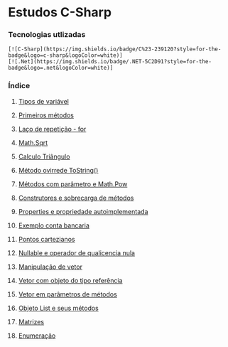# Estudos C-Sharp

### Tecnologias utlizadas 
	
    [![C-Sharp](https://img.shields.io/badge/C%23-239120?style=for-the-badge&logo=c-sharp&logoColor=white)]
    [![.Net](https://img.shields.io/badge/.NET-5C2D91?style=for-the-badge&logo=.net&logoColor=white)]


### Índice

1. <a href="https://github.com/Nilton-SPTech/C-Sharp/tree/main/Aula02/Aula02">Tipos de variável </a>

2. <a href="https://github.com/Nilton-SPTech/C-Sharp/tree/main/Aula03/Aula03">Primeiros métodos</a>

3. <a href="https://github.com/Nilton-SPTech/C-Sharp/tree/main/Aula04/Aula04">Laço de repetição - for</a>

4. <a href="https://github.com/Nilton-SPTech/C-Sharp/tree/main/Aula05/Aula05">Math.Sqrt</a>

5. <a href="https://github.com/Nilton-SPTech/C-Sharp/tree/main/Aula06/Aula06">Calculo Triângulo</a>

6. <a href="https://github.com/Nilton-SPTech/C-Sharp/tree/main/Aula07/Aula07">Método ovirrede ToString()</a>

7. <a href="https://github.com/Nilton-SPTech/C-Sharp/tree/main/Aula08/Aula08">Métodos com parâmetro e Math.Pow</a>

8. <a href="https://github.com/Nilton-SPTech/C-Sharp/tree/main/Aula09/Aula09">Construtores e sobrecarga de métodos</a>

9. <a href="https://github.com/Nilton-SPTech/C-Sharp/tree/main/Aula10/Aula10">Properties e propriedade autoimplementada</a>

10. <a href="https://github.com/Nilton-SPTech/C-Sharp/tree/main/Aula11/Aula11">Exemplo conta bancaria</a>

11. <a href="https://github.com/Nilton-SPTech/C-Sharp/tree/main/Aula12/Aula12">Pontos cartezianos</a>

12. <a href="https://github.com/Nilton-SPTech/C-Sharp/tree/main/Aula13/Aula13">Nullable e operador de qualicencia nula</a>

13. <a href="https://github.com/Nilton-SPTech/C-Sharp/tree/main/Aula14/Aula14">Manipulação de vetor</a>

14. <a href="https://github.com/Nilton-SPTech/C-Sharp/tree/main/Aula15/Aula15">Vetor com objeto do tipo referência</a>

15. <a href="https://github.com/Nilton-SPTech/C-Sharp/tree/main/Aula16/Aula16">Vetor em parâmetros de métodos</a>

16. <a href="https://github.com/Nilton-SPTech/C-Sharp/tree/main/Aula18/Aula18">Objeto List e seus métodos</a>

17. <a href="https://github.com/Nilton-SPTech/C-Sharp/tree/main/Aula19/Aula19">Matrizes</a>

18. <a href="https://github.com/Nilton-SPTech/C-Sharp/tree/main/Aula20/Aula20">Enumeração</a>
